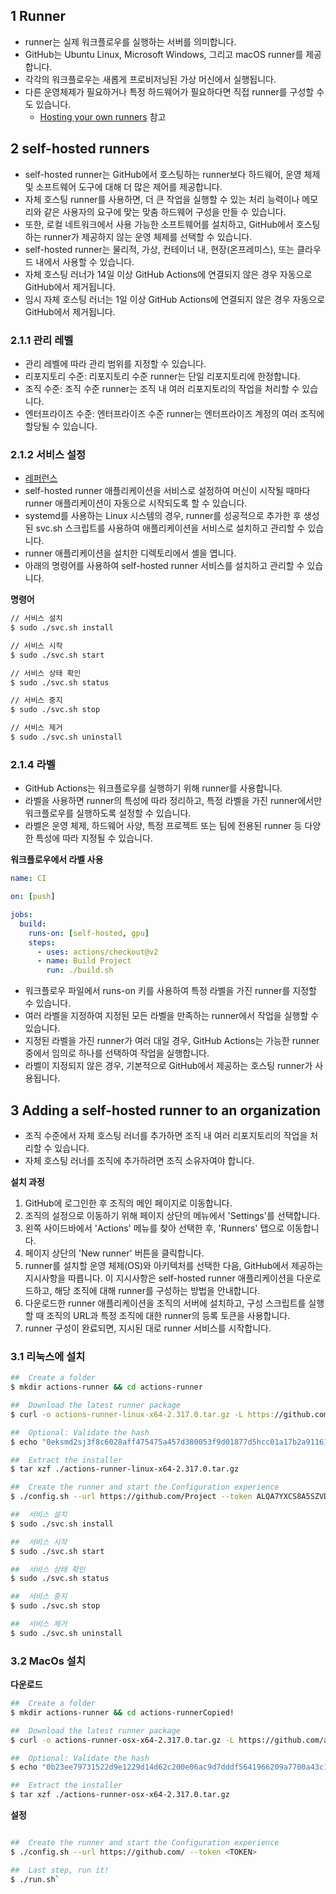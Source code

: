 ##  1 Runner

- runner는 실제 워크플로우를 실행하는 서버를 의미합니다.
- GitHub는 Ubuntu Linux, Microsoft Windows, 그리고 macOS runner를 제공합니다.
- 각각의 워크플로우는 새롭게 프로비저닝된 가상 머신에서 실행됩니다.
- 다른 운영체제가 필요하거나 특정 하드웨어가 필요하다면 직접 runner를 구성할 수도 있습니다.
    - [Hosting your own runners](https://docs.github.com/en/actions/hosting-your-own-runners) 참고



##  2 self-hosted runners

- self-hosted runner는 GitHub에서 호스팅하는 runner보다 하드웨어, 운영 체제 및 소프트웨어 도구에 대해 더 많은 제어를 제공합니다.
- 자체 호스팅 runner를 사용하면, 더 큰 작업을 실행할 수 있는 처리 능력이나 메모리와 같은 사용자의 요구에 맞는 맞춤 하드웨어 구성을 만들 수 있습니다.
- 또한, 로컬 네트워크에서 사용 가능한 소프트웨어를 설치하고, GitHub에서 호스팅하는 runner가 제공하지 않는 운영 체제를 선택할 수 있습니다.
- self-hosted runner는 물리적, 가상, 컨테이너 내, 현장(온프레미스), 또는 클라우드 내에서 사용할 수 있습니다.
- 자체 호스팅 러너가 14일 이상 GitHub Actions에 연결되지 않은 경우 자동으로 GitHub에서 제거됩니다. 
- 임시 자체 호스팅 러너는 1일 이상 GitHub Actions에 연결되지 않은 경우 자동으로 GitHub에서 제거됩니다.



###  2.1.1 관리 레벨

- 관리 레벨에 따라 관리 범위를 지정할 수 있습니다.
- 리포지토리 수준: 리포지토리 수준 runner는 단일 리포지토리에 한정합니다.
- 조직 수준: 조직 수준 runner는 조직 내 여러 리포지토리의 작업을 처리할 수 있습니다.
- 엔터프라이즈 수준: 엔터프라이즈 수준 runner는 엔터프라이즈 계정의 여러 조직에 할당될 수 있습니다.



###  2.1.2 서비스 설정

- [레퍼런스](https://docs.github.com/en/actions/hosting-your-own-runners/managing-self-hosted-runners/configuring-the-self-hosted-runner-application-as-a-service)
- self-hosted runner 애플리케이션을 서비스로 설정하여 머신이 시작될 때마다 runner 애플리케이션이 자동으로 시작되도록 할 수 있습니다.
- systemd를 사용하는 Linux 시스템의 경우, runner를 성공적으로 추가한 후 생성된 svc.sh 스크립트를 사용하여 애플리케이션을 서비스로 설치하고 관리할 수 있습니다.
- runner 애플리케이션을 설치한 디렉토리에서 셸을 엽니다.
- 아래의 명령어를 사용하여 self-hosted runner 서비스를 설치하고 관리할 수 있습니다.



**명령어**

```bash
// 서비스 설치
$ sudo ./svc.sh install

// 서비스 시작
$ sudo ./svc.sh start

// 서비스 상태 확인
$ sudo ./svc.sh status

// 서비스 중지
$ sudo ./svc.sh stop

// 서비스 제거
$ sudo ./svc.sh uninstall

```



###  2.1.4 라벨

- GitHub Actions는 워크플로우를 실행하기 위해 runner를 사용합니다.
- 라벨을 사용하면 runner의 특성에 따라 정리하고, 특정 라벨을 가진 runner에서만 워크플로우를 실행하도록 설정할 수 있습니다.
- 라벨은 운영 체제, 하드웨어 사양, 특정 프로젝트 또는 팀에 전용된 runner 등 다양한 특성에 따라 지정될 수 있습니다.



**워크플로우에서 라벨 사용**

```yaml
name: CI

on: [push]

jobs:
  build:
    runs-on: [self-hosted, gpu]
    steps:
      - uses: actions/checkout@v2
      - name: Build Project
        run: ./build.sh

```

- 워크플로우 파일에서 runs-on 키를 사용하여 특정 라벨을 가진 runner를 지정할 수 있습니다.
- 여러 라벨을 지정하여 지정된 모든 라벨을 만족하는 runner에서 작업을 실행할 수 있습니다.
- 지정된 라벨을 가진 runner가 여러 대일 경우, GitHub Actions는 가능한 runner 중에서 임의로 하나를 선택하여 작업을 실행합니다.
- 라벨이 지정되지 않은 경우, 기본적으로 GitHub에서 제공하는 호스팅 runner가 사용됩니다.



##  3 Adding a self-hosted runner to an organization

- 조직 수준에서 자체 호스팅 러너를 추가하면 조직 내 여러 리포지토리의 작업을 처리할 수 있습니다.
- 자체 호스팅 러너를 조직에 추가하려면 조직 소유자여야 합니다.



**설치 과정**

1. GitHub에 로그인한 후 조직의 메인 페이지로 이동합니다.
2. 조직의 설정으로 이동하기 위해 페이지 상단의 메뉴에서 'Settings'를 선택합니다.
3. 왼쪽 사이드바에서 'Actions' 메뉴를 찾아 선택한 후, 'Runners' 탭으로 이동합니다.
4. 페이지 상단의 'New runner' 버튼을 클릭합니다.
5. runner를 설치할 운영 체제(OS)와 아키텍처를 선택한 다음, GitHub에서 제공하는 지시사항을 따릅니다. 이 지시사항은 self-hosted runner 애플리케이션을 다운로드하고, 해당 조직에 대해 runner를 구성하는 방법을 안내합니다.
6. 다운로드한 runner 애플리케이션을 조직의 서버에 설치하고, 구성 스크립트를 실행할 때 조직의 URL과 특정 조직에 대한 runner의 등록 토큰을 사용합니다.
7. runner 구성이 완료되면, 지시된 대로 runner 서비스를 시작합니다.



###  3.1 리눅스에 설치

```bash
##  Create a folder  
$ mkdir actions-runner && cd actions-runner

##  Download the latest runner package  
$ curl -o actions-runner-linux-x64-2.317.0.tar.gz -L https://github.com/actions/runner/releases/download/v2.317.0/actions-runner-linux-x64-2.317.0.tar.gz

##  Optional: Validate the hash  
$ echo "0eksmd2sj3f8c6028aff475475a457d380053f9d01877d5hcc01a17b2a91161d actions-runner-linux-x64-2.317.0.tar.gz" | shasum -a 256 -c

##  Extract the installer  
$ tar xzf ./actions-runner-linux-x64-2.317.0.tar.gz

##  Create the runner and start the Configuration experience  
$ ./config.sh --url https://github.com/Project --token ALQA7YXCS8A5SZVDJSZLA2EDAZPO2X2

##  서비스 설치
$ sudo ./svc.sh install

##  서비스 시작
$ sudo ./svc.sh start

##  서비스 상태 확인
$ sudo ./svc.sh status

##  서비스 중지
$ sudo ./svc.sh stop

##  서비스 제거
$ sudo ./svc.sh uninstall
```



###  3.2 MacOs 설치

**다운로드**

```bash
##  Create a folder
$ mkdir actions-runner && cd actions-runnerCopied!

##  Download the latest runner package
$ curl -o actions-runner-osx-x64-2.317.0.tar.gz -L https://github.com/actions/runner/releases/download/v2.317.0/actions-runner-osx-x64-2.317.0.tar.gz

##  Optional: Validate the hash
$ echo "0b23ee79731522d9e1229d14d62c200e06ac9d7dddf5641966209a7700a43c14  actions-runner-osx-x64-2.317.0.tar.gz" | shasum -a 256 -c

##  Extract the installer
$ tar xzf ./actions-runner-osx-x64-2.317.0.tar.gz
```



**설정**

```bash

##  Create the runner and start the Configuration experience
$ ./config.sh --url https://github.com/ --token <TOKEN>  

##  Last step, run it!   
$ ./run.sh`
```